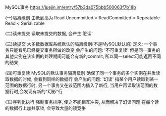 MySQL事务
https://juejin.im/entry/57b3da075bbb500063f7b18b

(一)隔离级别
    由低到高为
    Read Uncommitted < ReadCommitted < Repeatable Read < Serializable

(二)读未提交
    读取未提交的数据, 会产生'脏读'

(三)读提交
    大多数数据库系统默认的隔离级别(不是MySQL默认的)
    定义: 一个事务只能看见已经提交事务所做的改变
    会产生的问题: '不可重复读'
    但是同一事务的其他实例在该实例的处理期间可能会有新的commit, 所以同一select可能返回不同的结果

(四)可重复读
    MySQL的默认事务隔离级别
    确保了同一个事务的多个实例在并发读取数据的时候, 会看到同样的数据行
    会产生的问题: '幻读'
    指某个用户读取到某一范围的数据行时, 另一个事务又在该范围内插入了新行, 当用户再读取该范围的数据行时,会发现有新的"幻影"行

(五)序列化执行
    强制事务排序, 使之不能相互冲突, 从而解决了幻读问题
    在每个读的数据行上加共享锁, 会导致大量的锁竞争
